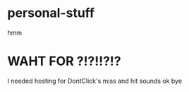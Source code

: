 # personal-stuff
 hmm

# WAHT FOR ?!?!!?!?
I needed hosting for DontClick's miss and hit sounds ok bye
